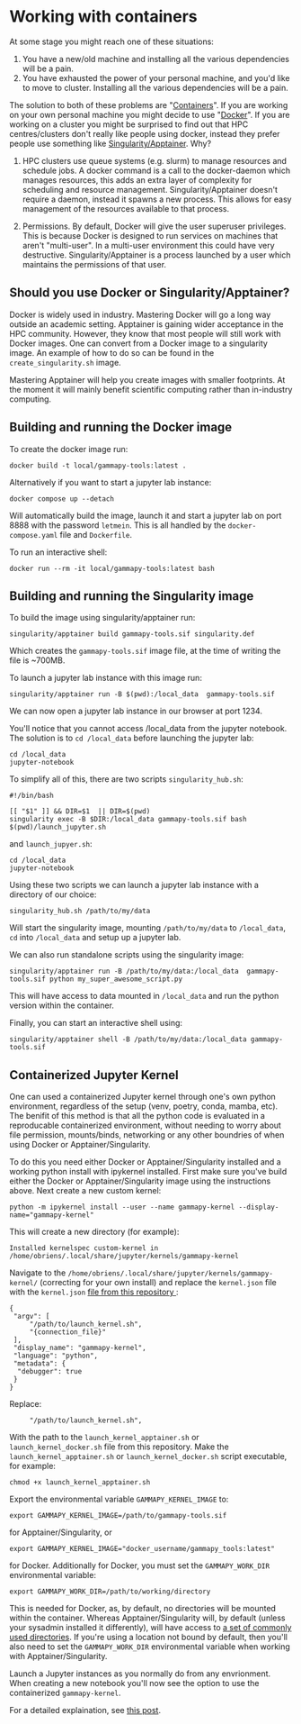 

# Working with containers

At some stage you might reach one of these situations:

1. You have a new/old machine and installing all the various dependencies will be a pain.
2. You have exhausted the power of your personal machine, and you'd like to move to cluster. Installing all the various dependencies will be a pain.

The solution to both of these problems are "[Containers](https://www.techtarget.com/searchitoperations/definition/container-containerization-or-container-based-virtualization)". If you are working on your own personal machine you might decide to use "[Docker](https://docs.docker.com/get-started/overview/)". If you are working on a cluster you might be surprised to find out that HPC centres/clusters don't really like people using docker, instead they prefer people use something like [Singularity/Apptainer](https://hsf-training.github.io/hsf-training-singularity-webpage/). Why?

1. HPC clusters use queue systems (e.g. slurm) to manage resources and schedule jobs. A docker command is a call to the docker-daemon which manages resources, this adds an extra layer of complexity for scheduling and resource management. Singularity/Apptainer doesn't require a daemon, instead it spawns a new process. This allows for easy management of the resources available to that process.

2. Permissions. By default, Docker will give the user superuser privileges. This is because Docker is designed to run services on machines that aren't "multi-user". In a multi-user environment this could have very destructive. Singularity/Apptainer is a process launched by a user which maintains the permissions of that user.


## Should you use Docker or Singularity/Apptainer?

Docker is widely used in industry. Mastering Docker will go a long way outside an academic setting. Apptainer is gaining wider acceptance in the HPC community. However, they know that most people will still work with Docker images. One can convert from a Docker image to a singularity image. An example of how to do so can be found in the `create_singularity.sh` image.

Mastering Apptainer will help you create images with smaller footprints. At the moment it will mainly benefit scientific computing rather than in-industry computing.

## Building and running the Docker image

To create the docker image run:
```
docker build -t local/gammapy-tools:latest .
```

Alternatively if you want to start a jupyter lab instance:
```
docker compose up --detach
```
Will automatically build the image, launch it and start a jupyter lab on port 8888 with the password `letmein`. This is all handled by the `docker-compose.yaml` file and `Dockerfile`.

To run an interactive shell:
```
docker run --rm -it local/gammapy-tools:latest bash
```


## Building and running the Singularity image

To build the image using singularity/apptainer run:
```
singularity/apptainer build gammapy-tools.sif singularity.def
```

Which creates the `gammapy-tools.sif` image file, at the time of writing the file is ~700MB.


To launch a jupyter lab instance with this image run:
```
singularity/apptainer run -B $(pwd):/local_data  gammapy-tools.sif
```

We can now open a jupyter lab instance in our browser at port 1234.

You'll notice that you cannot access /local_data from the jupyter notebook. The solution is to `cd /local_data` before launching the jupyter lab:
```
cd /local_data
jupyter-notebook
```

To simplify all of this, there are two scripts `singularity_hub.sh`:
```
#!/bin/bash

[[ "$1" ]] && DIR=$1  || DIR=$(pwd)
singularity exec -B $DIR:/local_data gammapy-tools.sif bash $(pwd)/launch_jupyter.sh
```
and `launch_jupyer.sh`:
```
cd /local_data
jupyter-notebook
```

Using these two scripts we can launch a jupyter lab instance with a directory of our choice:
```
singularity_hub.sh /path/to/my/data
```
Will start the singularity image, mounting `/path/to/my/data` to `/local_data`, `cd` into `/local_data` and setup up a jupyter lab.

We can also run standalone scripts using the singularity image:
```
singularity/apptainer run -B /path/to/my/data:/local_data  gammapy-tools.sif python my_super_awesome_script.py
```
This will have access to data mounted in `/local_data` and run the python version within the container.

Finally, you can start an interactive shell using:
```
singularity/apptainer shell -B /path/to/my/data:/local_data gammapy-tools.sif
```

## Containerized Jupyter Kernel

One can used a containerized Jupyter kernel through one's own python environment, regardless of the setup (venv, poetry, conda, mamba, etc). The benifit of this method is that all the python code is evaluated in a reproducable containerized environment, without needing to worry about file permission, mounts/binds, networking or any other boundries of when using Docker or Apptainer/Singularity. 

To do this you need either Docker or Apptainer/Singularity installed and a working python install with ipykernel installed.
First make sure you've build either the Docker or Apptainer/Singularity image using the instructions above. 
Next create a new custom kernel:
```
python -m ipykernel install --user --name gammapy-kernel --display-name="gammapy-kernel"
```
This will create a new directory (for example):
```
Installed kernelspec custom-kernel in /home/obriens/.local/share/jupyter/kernels/gammapy-kernel
```
Navigate to the `/home/obriens/.local/share/jupyter/kernels/gammapy-kernel/` (correcting for your own install) and replace the `kernel.json` file with the `kernel.json` [file from this repository ](../kernel.json):
```
{
 "argv": [
     "/path/to/launch_kernel.sh",
     "{connection_file}"
 ],
 "display_name": "gammapy-kernel",
 "language": "python",
 "metadata": {
  "debugger": true
 }
}
```
Replace:
```
     "/path/to/launch_kernel.sh",
```
With the path to the `launch_kernel_apptainer.sh` or  `launch_kernel_docker.sh` file from this repository. 
Make the `launch_kernel_apptainer.sh` or `launch_kernel_docker.sh` script executable, for example:
```
chmod +x launch_kernel_apptainer.sh 
```
Export the environmental variable `GAMMAPY_KERNEL_IMAGE` to:
```
export GAMMAPY_KERNEL_IMAGE=/path/to/gammapy-tools.sif
```
for Apptainer/Singularity, or
```
export GAMMAPY_KERNEL_IMAGE="docker_username/gammapy_tools:latest"
```
for Docker. Additionally for Docker, you must set the `GAMMAPY_WORK_DIR` environmental variable:
```
export GAMMAPY_WORK_DIR=/path/to/working/directory
```
This is needed for Docker, as, by default, no directories will be mounted within the container. Whereas Apptainer/Singularity will, by default (unless your sysadmin installed it differently), will have access to [a set of commonly used directories](https://apptainer.org/docs/user/main/bind_paths_and_mounts.html#system-defined-bind-paths). If you're using a location not bound by default, then you'll also need to set the `GAMMAPY_WORK_DIR` environmental variable when working with Apptainer/Singularity.

Launch a Jupyter instances as you normally do from any envrionment. When creating a new notebook you'll now see the option to use the containerized `gammapy-kernel`.

For a detailed explaination, see [this post](https://www.physics.mcgill.ca/~obriens/Tutorials/containerized_kernels/).